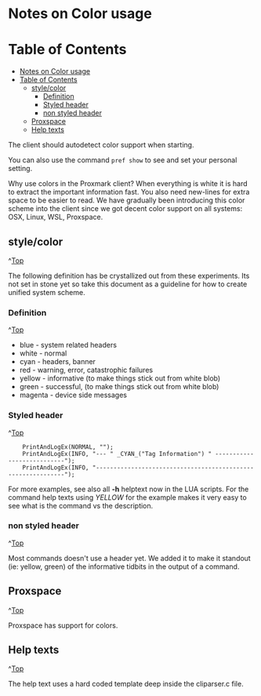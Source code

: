 # Notes on Color usage
<a id="Top"></a>


# Table of Contents
- [Notes on Color usage](#notes-on-color-usage)
- [Table of Contents](#table-of-contents)
  - [style/color](#stylecolor)
    - [Definition](#definition)
    - [Styled header](#styled-header)
    - [non styled header](#non-styled-header)
  - [Proxspace](#proxspace)
  - [Help texts](#help-texts)

The client should autodetect color support when starting.

You can also use the command  `pref show` to see and set your personal setting.  

Why use colors in the Proxmark client? When everything is white it is hard to extract the important information fast. You also need new-lines for extra space to be easier to read.
We have gradually been introducing this color scheme into the client since we got decent color support on all systems: OSX, Linux, WSL, Proxspace.


## style/color
^[Top](#top)

The following definition has be crystallized out from these experiments.  Its not set in stone yet so take this document as a guideline for how to create unified system scheme.

### Definition
^[Top](#top)

- blue - system related headers
- white  - normal
- cyan - headers, banner
- red - warning, error,  catastrophic failures
- yellow - informative  (to make things stick out from white blob)
- green - successful,  (to make things stick out from white blob)
- magenta - device side messages


### Styled header
^[Top](#top)

```
    PrintAndLogEx(NORMAL, "");
    PrintAndLogEx(INFO, "--- " _CYAN_("Tag Information") " ---------------------------");
    PrintAndLogEx(INFO, "-------------------------------------------------------------");
```
For more examples, see also all **-h**  helptext now in the LUA scripts.
For the command help texts using _YELLOW_ for the example makes it very easy to see what is the command vs the description.

### non styled header
^[Top](#top)

Most commands doesn't use a header yet. We added it to make it standout (ie: yellow,  green) of the informative tidbits in the output of a command. 


## Proxspace
^[Top](#top)

Proxspace has support for colors.


## Help texts
^[Top](#top)

The help text uses a hard coded template deep inside the cliparser.c file.